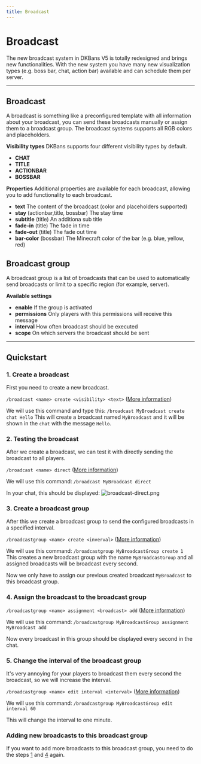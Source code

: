 ```yaml
---
title: Broadcast
---
```


# Broadcast

The new broadcast system in DKBans V5 is totally redesigned and brings new functionalities. With the new system you have many new
visualization types (e.g. boss bar, chat, action bar) available and can schedule them per server.


***

## **Broadcast**

A broadcast is something like a preconfigured template with all information about your broadcast, you can
send these broadcasts manually or assign them to a broadcast group. The broadcast systems supports all RGB colors and placeholders.

**Visibility types**
DKBans supports four different visibility types by default.

 * **CHAT**
 * **TITLE**
 * **ACTIONBAR**
 * **BOSSBAR**

**Properties**
Additional properties are available for each broadcast, allowing you to add functionality to each broadcast.

* **text** The content of the broadcast (color and placeholders supported)
* **stay** (actionbar,title, bossbar) The stay time
* **subtitle** (title) An additiona sub title
* **fade-in** (title) The fade in time
* **fade-out** (title) The fade out time
* **bar-color** (bossbar) The Minecraft color of the bar (e.g. blue, yellow, red)


## **Broadcast group**

A broadcast group is a list of broadcasts that can be used to automatically send broadcasts or limit 
to a specific region (for example, server).

**Available settings**

* **enable** If the group is activated
* **permissions** Only players with this permissions will receive this message
* **interval** How often broadcast should be executed
* **scope** On which servers the broadcast should be sent

***

## **Quickstart**

### 1. Create a broadcast

First you need to create a new broadcast. 

```/broadcast <name> create <visibility> <text>``` ([More information](commands/broadcast-commands.md#broadcast-name-create-visibility-text))

We will use this command and type this: ``/broadcast MyBroadcast create chat Hello``
This will create a broadcast named ``MyBroadcast`` and it will be shown in the ``chat`` with the message `Hello`.

### 2. Testing the broadcast

After we create a broadcast, we can test it with directly sending the broadcast to all players.

```/broadcast <name> direct``` ([More information](commands/broadcast-commands.md#broadcast-name-direct))

We will use this command: ``/broadcast MyBroadcast direct``

In your chat, this should be displayed:
![broadcast-direct.png](../assets/broadcast-direct.png)

### 3. Create a broadcast group

After this we create a broadcast group to send the configured broadcasts in a specified interval.

``/broadcastgroup <name> create <inverval>`` ([More information](commands/broadcast-group-commands.md#broadcastgroup-name-create-interval))

We will use this command: ``/broadcastgroup MyBroadcastGroup create 1``
This creates a new broadcast group with the name ``MyBroadcastGroup`` and all assigned broadcasts will be broadcast every second.

Now we only have to assign our previous created broadcast ``MyBroadcast`` to this broadcast group.

### 4. Assign the broadcast to the broadcast group

``/broadcastgroup <name> assignment <broadcast> add`` ([More information](commands/broadcast-group-commands.md#broadcastgroup-name-assignment-broadcast-add))

We will use this command: ``/broadcastgroup MyBroadcastGroup assignment MyBroadcast add``

Now every broadcast in this group should be displayed every second in the chat.

### 5. Change the interval of the broadcast group

It's very annoying for your players to broadcast them every second the broadcast, so we will increase the interval.

``/broadcastgroup <name> edit interval <interval>``  ([More information](commands/broadcast-group-commands.md#broadcastgroup-name-edit-action-value))

We will use this command: ``/broadcastgroup MyBroadcastGroup edit interval 60``

This will change the interval to one minute.

### Adding new broadcasts to this broadcast group

If you want to add more broadcasts to this broadcast group, you need to do the steps [1](#1-create-a-broadcast) and [4](#4-assign-the-broadcast-to-the-broadcast-group) again.
